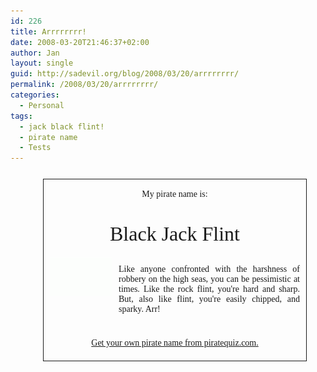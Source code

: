 ```yaml
---
id: 226
title: Arrrrrrrr!
date: 2008-03-20T21:46:37+02:00
author: Jan
layout: single
guid: http://sadevil.org/blog/2008/03/20/arrrrrrrr/
permalink: /2008/03/20/arrrrrrrr/
categories:
  - Personal
tags:
  - jack black flint!
  - pirate name
  - Tests
---
```

<div style="position:relative; border-width:1px; border-color:332200; border-style: solid; background-color:c9b390; padding:0 10px; width:400px; text-align:center; font-family:serif; left:50%; margin:25px 0 25px -200px; color:332200;">
  <div>
    <br />My pirate name is:
  </div>
  
  <div style="font-size:32px;">
    <br />Black Jack Flint
  </div>
  
  <p>
    <img src="/assets/images/2008/03/flag-sm.gif" style="top:5px; position:relative; display:block; width:100px; background-color:332200;" />
  </p>
  
  <div style="left:110px; top:-60px; width:290px; position:relative; text-align: justify;">
    Like anyone confronted with the harshness of robbery on the high seas, you can be pessimistic at times. Like the rock flint, you're hard and sharp. But, also like flint, you're easily chipped, and sparky. Arr!
  </div>
  
  <p>
    <a href="http://www.piratequiz.com/" style="position:absolute; width:100%; left:0px; bottom:20px; color:f8eecc;">Get your own pirate name from piratequiz.com.</a> </div>